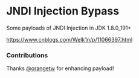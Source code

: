 # JNDI Injection Bypass
 Some payloads of JNDI Injection in JDK 1.8.0_191+
 
 https://www.cnblogs.com/Welk1n/p/11066397.html
 
 
 ### Contributions
Thanks [@orangetw](https://github.com/orangetw) for enhancing payload!
